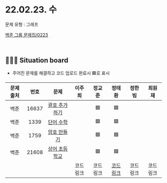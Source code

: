 # 22.02.23. 수
문제 유형 : 그래프 
</br>

[백준 그룹 문제집/0223](https://www.acmicpc.net/group/workbook/view/13701/42157)

</br>

## 🧑🏽‍💻 Situation board
- 주어진 문제를 해결하고 코드 업로드 완료시 🟩로 표시

| 문제 출처   | 번호       | 문제      | 이주희  | 정교준  | 정태환  | 정한빔 | 최원재  |
| :--------: | :--------: | :--------: | :--------: | :-------: | :-------: | :-------: |  :-------: |
| 백준        | 16637      |[괄호 추가하기](https://www.acmicpc.net/problem/16637)  |       |  🟩       |  🟩     |       |      |
| 백준        | 1339      |[단어 수학](https://www.acmicpc.net/problem/1339)        |      |  🟩       |   🟩     |       |      |
| 백준        | 1759      |[암호 만들기](https://www.acmicpc.net/problem/1759) |       |  🟩       |    🟩    |      |      |
| 백준        | 21608      |[상어 초등학교](https://www.acmicpc.net/problem/21608) |       |  🟩       |    🟩    |      |      |
|             |           |           |  코드링크 | 코드링크  | [코드링크](https://github.com/daejeon5-algostudy/AlgorithmStudy/tree/main/%EC%8A%A4%ED%84%B0%EB%94%94/0223/%EC%A0%95%ED%83%9C%ED%99%98)  | 코드링크  | 코드링크  |
